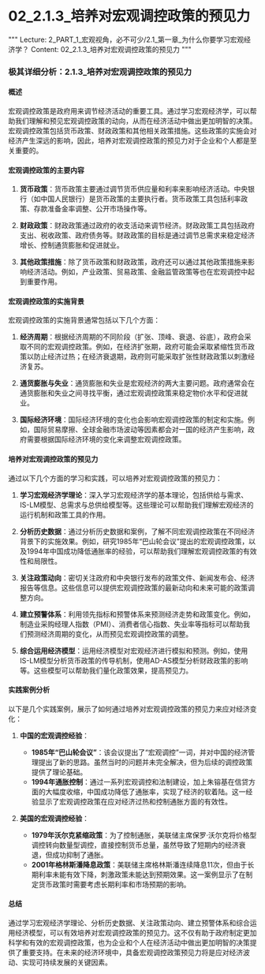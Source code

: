 # 02_2.1.3_培养对宏观调控政策的预见力

"""
Lecture: 2_PART_1_宏观视角，必不可少/2.1_第一章_为什么你要学习宏观经济学？
Content: 02_2.1.3_培养对宏观调控政策的预见力
"""

### 极其详细分析：2.1.3_培养对宏观调控政策的预见力

#### 概述

宏观调控政策是政府用来调节经济活动的重要工具。通过学习宏观经济学，可以帮助我们理解和预见宏观调控政策的动向，从而在经济活动中做出更加明智的决策。宏观调控政策包括货币政策、财政政策和其他相关政策措施。这些政策的实施会对经济产生深远的影响，因此，培养对宏观调控政策的预见力对于企业和个人都是至关重要的。

#### 宏观调控政策的主要内容

1. **货币政策**：货币政策主要通过调节货币供应量和利率来影响经济活动。中央银行（如中国人民银行）是货币政策的主要执行者。货币政策工具包括利率政策、存款准备金率调整、公开市场操作等。

2. **财政政策**：财政政策通过政府的收支活动来调节经济。财政政策工具包括政府支出、税收政策、政府债务等。财政政策的目标是通过调节总需求来稳定经济增长、控制通货膨胀和促进就业。

3. **其他政策措施**：除了货币政策和财政政策，政府还可以通过其他政策措施来影响经济活动。例如，产业政策、贸易政策、金融监管政策等也在宏观调控中起到重要作用。

#### 宏观调控政策的实施背景

宏观调控政策的实施背景通常包括以下几个方面：

1. **经济周期**：根据经济周期的不同阶段（扩张、顶峰、衰退、谷底），政府会采取不同的宏观调控政策。例如，在经济扩张期，政府可能会采取紧缩性货币政策以防止经济过热；在经济衰退期，政府则可能采取扩张性财政政策以刺激经济复苏。

2. **通货膨胀与失业**：通货膨胀和失业是宏观经济的两大主要问题。政府通常会在通货膨胀和失业之间寻找平衡，通过宏观调控政策来稳定物价水平和促进就业。

3. **国际经济环境**：国际经济环境的变化也会影响宏观调控政策的制定和实施。例如，国际贸易摩擦、全球金融市场波动等因素都会对一国的经济产生影响，政府需要根据国际经济环境的变化来调整宏观调控政策。

#### 培养对宏观调控政策的预见力

通过以下几个方面的学习和实践，可以培养对宏观调控政策的预见力：

1. **学习宏观经济学理论**：深入学习宏观经济学的基本理论，包括供给与需求、IS-LM模型、总需求与总供给模型等。这些理论可以帮助我们理解宏观经济的运行机制和政策工具的作用。

2. **分析历史数据**：通过分析历史数据和案例，了解不同宏观调控政策在不同经济背景下的实施效果。例如，研究1985年“巴山轮会议”提出的宏观调控政策，以及1994年中国成功降低通胀率的经验，可以帮助我们理解宏观调控政策的有效性和局限性。

3. **关注政策动向**：密切关注政府和中央银行发布的政策文件、新闻发布会、经济报告等信息。这些信息可以提供宏观调控政策的最新动向和未来可能的政策调整方向。

4. **建立预警体系**：利用领先指标和预警体系来预测经济走势和政策变化。例如，制造业采购经理人指数（PMI）、消费者信心指数、失业率等指标可以帮助我们预测经济周期的变化，从而预见宏观调控政策的调整。

5. **综合运用经济模型**：运用经济模型对宏观经济进行模拟和预测。例如，使用IS-LM模型分析货币政策的传导机制，使用AD-AS模型分析财政政策的影响等。这些模型可以帮助我们量化政策效果，提高预见力。

#### 实践案例分析

以下是几个实践案例，展示了如何通过培养对宏观调控政策的预见力来应对经济变化：

1. **中国的宏观调控经验**：
   - **1985年“巴山轮会议”**：该会议提出了“宏观调控”一词，并对中国的经济管理提出了新的思路。虽然当时的问题并未完全解决，但为后续的调控政策提供了理论基础。
   - **1994年通胀控制**：通过一系列宏观调控和法制建设，加上朱镕基在信贷方面的大幅度收缩，中国成功降低了通胀率，实现了经济的软着陆。这一经验显示了宏观调控政策在应对经济过热和控制通胀方面的有效性。

2. **美国的宏观调控经验**：
   - **1979年沃尔克紧缩政策**：为了控制通胀，美联储主席保罗·沃尔克将价格型调控转向数量型调控，直接控制货币总量，虽然导致了短期内的经济衰退，但成功抑制了通胀。
   - **2001年格林斯潘降息政策**：美联储主席格林斯潘连续降息11次，但由于长期利率未能有效下降，刺激政策未能达到预期效果。这一案例显示了在制定货币政策时需要考虑长期利率和市场预期的影响。

#### 总结

通过学习宏观经济学理论、分析历史数据、关注政策动向、建立预警体系和综合运用经济模型，可以有效培养对宏观调控政策的预见力。这不仅有助于政府制定更加科学和有效的宏观调控政策，也为企业和个人在经济活动中做出更加明智的决策提供了重要支持。在未来的经济环境中，具备宏观调控政策预见力将是应对经济波动、实现可持续发展的关键因素。